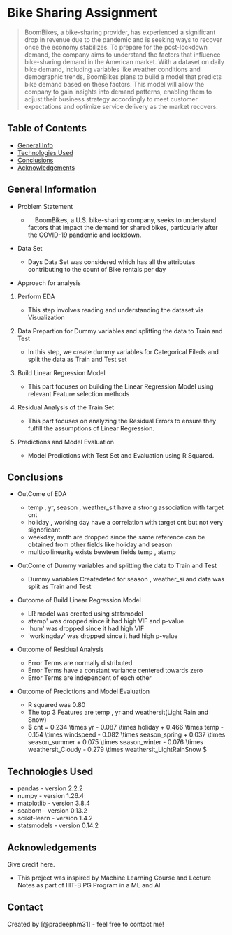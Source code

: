 # Bike Sharing Assignment
> BoomBikes, a bike-sharing provider, has experienced a significant drop in revenue due to the pandemic and is seeking ways to recover once the economy stabilizes. To prepare for the post-lockdown demand, the company aims to understand the factors that influence bike-sharing demand in the American market. With a dataset on daily bike demand, including variables like weather conditions and demographic trends, BoomBikes plans to build a model that predicts bike demand based on these factors. This model will allow the company to gain insights into demand patterns, enabling them to adjust their business strategy accordingly to meet customer expectations and optimize service delivery as the market recovers.


## Table of Contents
* [General Info](#general-information)
* [Technologies Used](#technologies-used)
* [Conclusions](#conclusions)
* [Acknowledgements](#acknowledgements)

## General Information
- Problem Statement
	-  &nbsp;&nbsp;&nbsp;&nbsp;BoomBikes, a U.S. bike-sharing company, seeks to understand factors that impact the demand for shared bikes, particularly after the COVID-19 pandemic and lockdown.

- Data Set
	- Days Data Set was considered which has all the attributes contributing to the count of Bike rentals per day 
	 
- Approach for analysis
1. Perform EDA	
	- This step involves reading and understanding the dataset via Visualization

2. Data Prepartion for Dummy variables and splitting the data to Train and Test
	- In this step, we create dummy variables for Categorical Fileds and split the data as Train and Test set

3. Build Linear Regression Model
	- This part focuses on building the Linear Regression Model using relevant Feature selection methods
   
4. Residual Analysis of the Train Set
	- This part focuses on analyzing the Residual Errors to ensure they fulfill the assumptions of Linear Regression.

5. Predictions and Model Evaluation
	- Model Predictions with Test Set and Evaluation using R Squared.




## Conclusions
- OutCome of EDA 
	- temp , yr, season , weather_sit have a strong association with target cnt
	- holiday , working day have a correlation with target cnt but not very signoficant
	- weekday, mnth are dropped since the same reference can be obtained from other fields like holiday and season
	- multicollinearity exists bewteen fields temp , atemp
	
- OutCome of Dummy variables and splitting the data to Train and Test
    - Dummy variables Createdeted for season , weather_si and data was split as Train and Test
 
- Outcome of Build Linear Regression Model
    - LR model was created using statsmodel
	- atemp' was dropped since it had high VIF and p-value
	- 'hum' was dropped since it had high VIF
	- 'workingday' was dropped since it had high p-value
	
- Outcome of Residual Analysis 
	- Error Terms are normally distributed
	- Error Terms have a constant variance centered towards zero
	- Error Terms are independent of each other
	
- Outcome of Predictions and Model Evaluation
	- R squared was 0.80
	- The top 3 Features are temp , yr and weathersit(Light Rain and Snow)
    - $ cnt = 0.234 \times yr - 0.087 \times holiday + 0.466 \times temp - 0.154 \times windspeed - 0.082 \times season\_spring + 0.037 \times season\_summer + 0.075 \times season\_winter - 0.076 \times weathersit\_Cloudy - 0.279 \times weathersit\_LightRainSnow $
 	


## Technologies Used
- pandas - version 2.2.2
- numpy - version 1.26.4
- matplotlib - version 3.8.4
- seaborn - version 0.13.2
- scikit-learn - version 1.4.2
- statsmodels - version 0.14.2



## Acknowledgements
Give credit here.
- This project was inspired by Machine Learning Course and Lecture Notes as part of IIIT-B PG Program in a ML and AI


## Contact
Created by [@pradeephm31] - feel free to contact me!